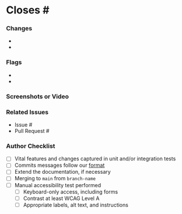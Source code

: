 <!--- Provide a formatted commit message describing this PR in the Title above -->
<!--- See our DEVELOPERS guide -->

# Closes #<CORRESPONDING ISSUE NUMBER>
<!--- Provide an overall summary of the pull request -->

### Changes
<!--- More detailed and granular description of changes -->
<!--- These should likely be gathered from commit message summaries -->
- <ONE>
- <TWO>

### Flags
<!--- Provide context or concerns a reviewer should be aware of -->
- <ONE>
- <TWO>

### Screenshots or Video
<!--- Provide an easily accessible demonstration of the changes, if applicable -->

### Related Issues
<!--- Optionally provide links to any related Issues or PRs -->
- Issue #<NUMBER>
- Pull Request #<NUMBER>

### Author Checklist
- [ ] Vital features and changes captured in unit and/or integration tests
- [ ] Commits messages follow our [format][format]
- [ ] Extend the documentation, if necessary
- [ ] Merging to `main` from `branch-name`
- [ ] Manual accessibility test performed
    - [ ] Keyboard-only access, including forms
    - [ ] Contrast at least WCAG Level A
    - [ ] Appropriate labels, alt text, and instructions

[format]: https://github.com/bookworm-reads